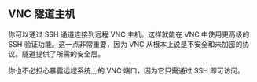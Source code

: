 ## VNC 隧道主机

你可以通过 SSH 通道连接到远程 VNC 主机。这样就能在 VNC 中使用更高级的 SSH 验证功能。这一点非常重要，因为 VNC 从根本上说是不安全和未加密的协议。隧道提供了所需的安全层。

你也不必担心暴露远程系统上的 VNC 端口，因为它只需通过 SSH 即可访问。